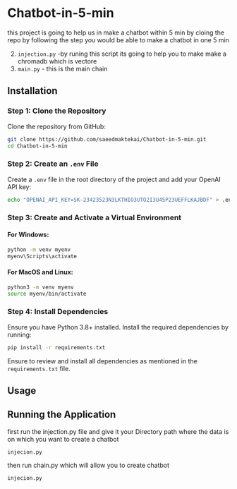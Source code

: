 

# Chatbot-in-5-min
this project is going to help us in make a chatbot within 5 min by cloing the repo 
by following the step you would be able to make a chatbot in one 5 min 

2. `injection.py` -by runing this script its going to help you to make make a chromadb which is vectore 
1. `main.py` - this is the main chain 

## Installation

### Step 1: Clone the Repository

Clone the repository from GitHub:

```bash
git clone https://github.com/saeedmaktekai/Chatbot-in-5-min.git
cd Chatbot-in-5-min
```

### Step 2: Create an `.env` File

Create a `.env` file in the root directory of the project and add your OpenAI API key:

```bash
echo "OPENAI_API_KEY=SK-23423523N3LKTHIO3UTO2I3U45P23UEFFLKAJBDF" > .env
```

### Step 3: Create and Activate a Virtual Environment

#### For Windows:

```bash
python -m venv myenv
myenv\Scripts\activate
```

#### For MacOS and Linux:

```bash
python3 -m venv myenv
source myenv/bin/activate
```

### Step 4: Install Dependencies

Ensure you have Python 3.8+ installed. Install the required dependencies by running:

```bash
pip install -r requirements.txt
```





Ensure to review and install all dependencies as mentioned in the `requirements.txt` file.

## Usage


## Running the Application

first run the injection.py file and give it your Directory path where the data is on which you want to create a chatbot 
```
injecion.py
```
then run chain.py which will allow you to create chatbot 

```
injecion.py

```
